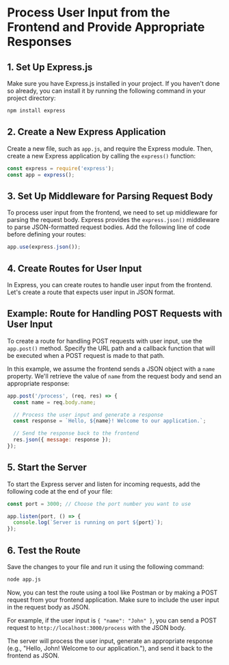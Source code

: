 

# Process User Input from the Frontend and Provide Appropriate Responses

## 1. Set Up Express.js
Make sure you have Express.js installed in your project. If you haven't done so already, you can install it by running the following command in your project directory:

```bash
npm install express
```

## 2. Create a New Express Application
Create a new file, such as `app.js`, and require the Express module. Then, create a new Express application by calling the `express()` function:

```javascript
const express = require('express');
const app = express();
```

## 3. Set Up Middleware for Parsing Request Body
To process user input from the frontend, we need to set up middleware for parsing the request body. Express provides the `express.json()` middleware to parse JSON-formatted request bodies. Add the following line of code before defining your routes:

```javascript
app.use(express.json());
```

## 4. Create Routes for User Input
In Express, you can create routes to handle user input from the frontend. Let's create a route that expects user input in JSON format.

## Example: Route for Handling POST Requests with User Input
To create a route for handling POST requests with user input, use the `app.post()` method. Specify the URL path and a callback function that will be executed when a POST request is made to that path.

In this example, we assume the frontend sends a JSON object with a `name` property. We'll retrieve the value of `name` from the request body and send an appropriate response:

```javascript
app.post('/process', (req, res) => {
  const name = req.body.name;

  // Process the user input and generate a response
  const response = `Hello, ${name}! Welcome to our application.`;

  // Send the response back to the frontend
  res.json({ message: response });
});
```

## 5. Start the Server
To start the Express server and listen for incoming requests, add the following code at the end of your file:

```javascript
const port = 3000; // Choose the port number you want to use

app.listen(port, () => {
  console.log(`Server is running on port ${port}`);
});
```

## 6. Test the Route
Save the changes to your file and run it using the following command:

```bash
node app.js
```

Now, you can test the route using a tool like Postman or by making a POST request from your frontend application. Make sure to include the user input in the request body as JSON.

For example, if the user input is `{ "name": "John" }`, you can send a POST request to `http://localhost:3000/process` with the JSON body.

The server will process the user input, generate an appropriate response (e.g., "Hello, John! Welcome to our application."), and send it back to the frontend as JSON.

